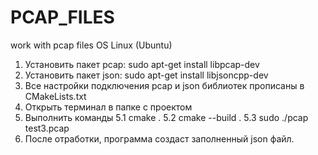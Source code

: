 # PCAP_FILES
work with pcap files 
OS Linux (Ubuntu)
1. Установить пакет pcap: sudo apt-get install libpcap-dev
2. Установить пакет json: sudo apt-get install libjsoncpp-dev
3. Все настройки подключения pcap и json библиотек прописаны в CMakeLists.txt
4. Открыть терминал в папке с проектом
5. Выполнить команды
5.1 cmake .
5.2 cmake --build .
5.3 sudo ./pcap test3.pcap
6. После отработки, программа создаст заполненный json файл. 
